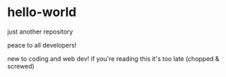 # hello-world
just another repository


peace to all developers!

new to coding and web dev!
if you're reading this it's too late (chopped & screwed)
